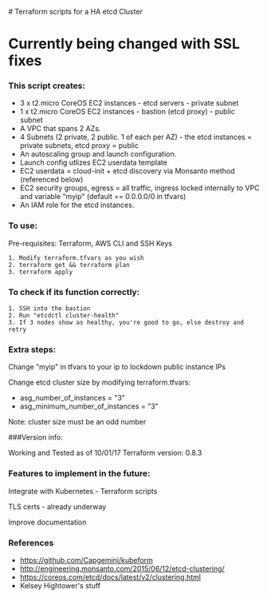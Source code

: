 # Terraform scripts for a HA etcd Cluster
# Currently being changed with SSL fixes
### This script creates:

- 3 x t2.micro CoreOS EC2 instances - etcd servers - private subnet
- 1 x t2.micro CoreOS EC2 instances - bastion (etcd proxy) - public subnet
- A VPC that spans 2 AZs.
- 4 Subnets (2 private, 2 public. 1 of each per AZ) - the etcd instances = private subnets, etcd proxy = public
- An autoscaling group and launch configuration.
- Launch config utlizes EC2 userdata template
- EC2 userdata = cloud-init + etcd discovery via Monsanto method (referenced below)
- EC2 security groups, egress = all traffic, ingress locked internally to VPC and variable "myip" (default == 0.0.0.0/0 in tfvars)
- An IAM role for the etcd instances.

### To use:

Pre-requisites: Terraform, AWS CLI and SSH Keys

```
1. Modify terraform.tfvars as you wish
2. terraform get && terraform plan
3. terraform apply
```

### To check if its function correctly:

```
1. SSH into the bastion
2. Run "etcdctl cluster-health"
3. If 3 nodes show as healthy, you're good to go, else destroy and retry
```


### Extra steps:

Change "myip" in tfvars to your ip to lockdown public instance IPs

Change etcd cluster size by modifying terraform.tfvars: 
- asg_number_of_instances = "3"
- asg_minimum_number_of_instances = "3"

Note: cluster size must be an odd number

###Version info:

 Working and Tested as of 10/01/17
 Terraform version: 0.8.3

### Features to implement in the future:

Integrate with Kubernetes - Terraform scripts

TLS certs - already underway

Improve documentation

### References

- https://github.com/Capgemini/kubeform
- http://engineering.monsanto.com/2015/06/12/etcd-clustering/
- https://coreos.com/etcd/docs/latest/v2/clustering.html
- Kelsey Hightower's stuff

